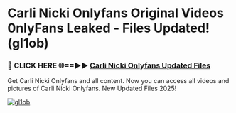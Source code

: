 # Carli Nicki Onlyfans Original Videos 0nlyFans Leaked - Files Updated! (gl1ob)

<h3>🔴 CLICK HERE 🌐==►► <a href="https://tinyurl.com/ehrbuxhb" rel="nofollow">Carli Nicki Onlyfans Updated Files</a></h3>

Get Carli Nicki Onlyfans and all content. Now you can access all videos and pictures of Carli Nicki Onlyfans. New Updated Files 2025!

[![gl1ob](https://i.imgur.com/lVYEuWS.gif)](https://tinyurl.com/ehrbuxhb)
